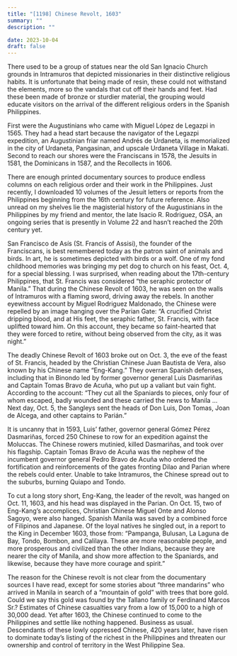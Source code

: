 ```yaml
---
title: "[1198] Chinese Revolt, 1603"
summary: ""
description: ""

date: 2023-10-04
draft: false
---
```


There used to be a group of statues near the old San Ignacio Church grounds in Intramuros that depicted missionaries in their distinctive religious habits. It is unfortunate that being made of resin, these could not withstand the elements, more so the vandals that cut off their hands and feet. Had these been made of bronze or sturdier material, the grouping would educate visitors on the arrival of the different religious orders in the Spanish Philippines.

First were the Augustinians who came with Miguel López de Legazpi in 1565. They had a head start because the navigator of the Legazpi expedition, an Augustinian friar named Andrés de Urdaneta, is memorialized in the city of Urdaneta, Pangasinan, and upscale Urdaneta Village in Makati. Second to reach our shores were the Franciscans in 1578, the Jesuits in 1581, the Dominicans in 1587, and the Recollects in 1606.

There are enough printed documentary sources to produce endless columns on each religious order and their work in the Philippines. Just recently, I downloaded 10 volumes of the Jesuit letters or reports from the Philippines beginning from the 16th century for future reference. Also unread on my shelves lie the magisterial history of the Augustinians in the Philippines by my friend and mentor, the late Isacio R. Rodriguez, OSA, an ongoing series that is presently in Volume 22 and hasn’t reached the 20th century yet.

San Francisco de Asís (St. Francis of Assisi), the founder of the Franciscans, is best remembered today as the patron saint of animals and birds. In art, he is sometimes depicted with birds or a wolf. One of my fond childhood memories was bringing my pet dog to church on his feast, Oct. 4, for a special blessing. I was surprised, when reading about the 17th-century Philippines, that St. Francis was considered “the seraphic protector of Manila.” That during the Chinese Revolt of 1603, he was seen on the walls of Intramuros with a flaming sword, driving away the rebels. In another eyewitness account by Miguel Rodriguez Maldonado, the Chinese were repelled by an image hanging over the Parian Gate: “A crucified Christ dripping blood, and at His feet, the seraphic father, St. Francis, with face uplifted toward him. On this account, they became so faint-hearted that they were forced to retire, without being observed from the city, as it was night.”

The deadly Chinese Revolt of 1603 broke out on Oct. 3, the eve of the feast of St. Francis, headed by the Christian Chinese Juan Bautista de Vera, also known by his Chinese name “Eng-Kang.” They overran Spanish defenses, including that in Binondo led by former governor general Luis Dasmariñas and Captain Tomas Bravo de Acuña, who put up a valiant but vain fight. According to the account: “They cut all the Spaniards to pieces, only four of whom escaped, badly wounded and these carried the news to Manila … Next day, Oct. 5, the Sangleys sent the heads of Don Luis, Don Tomas, Joan de Alcega, and other captains to Parián.”

It is uncanny that in 1593, Luis’ father, governor general Gómez Pérez Dasmariñas, forced 250 Chinese to row for an expedition against the Moluccas. The Chinese rowers mutinied, killed Dasmariñas, and took over his flagship. Captain Tomas Bravo de Acuña was the nephew of the incumbent governor general Pedro Bravo de Acuña who ordered the fortification and reinforcements of the gates fronting Dilao and Parian where the rebels could enter. Unable to take Intramuros, the Chinese spread out to the suburbs, burning Quiapo and Tondo.

To cut a long story short, Eng-Kang, the leader of the revolt, was hanged on Oct. 11, 1603, and his head was displayed in the Parian. On Oct. 15, two of Eng-Kang’s accomplices, Christian Chinese Miguel Onte and Alonso Sagoyo, were also hanged. Spanish Manila was saved by a combined force of Filipinos and Japanese. Of the loyal natives he singled out, in a report to the King in December 1603, those from: “Pampanga, Bulusan, La Laguna de Bay, Tondo, Bombon, and Calilaya. These are more reasonable people, and more prosperous and civilized than the other Indians, because they are nearer the city of Manila, and show more affection to the Spaniards, and likewise, because they have more courage and spirit.”

The reason for the Chinese revolt is not clear from the documentary sources I have read, except for some stories about “three mandarins” who arrived in Manila in search of a “mountain of gold” with trees that bore gold. Could we say this gold was found by the Tallano family or Ferdinand Marcos Sr.? Estimates of Chinese casualties vary from a low of 15,000 to a high of 30,000 dead. Yet after 1603, the Chinese continued to come to the Philippines and settle like nothing happened. Business as usual. Descendants of these lowly oppressed Chinese, 420 years later, have risen to dominate today’s listing of the richest in the Philippines and threaten our ownership and control of territory in the West Philippine Sea.
